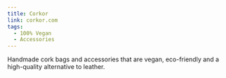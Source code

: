 ```yaml
---
title: Corkor
link: corkor.com
tags:
  - 100% Vegan
  - Accessories
---
```

Handmade cork bags and accessories that are vegan, eco-friendly and a high-quality alternative to leather.